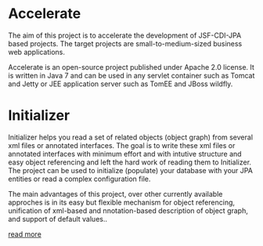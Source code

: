 Accelerate
==========

The aim of this project is to accelerate the development of JSF-CDI-JPA based projects. The target projects are small-to-medium-sized business web applications. 

Accelerate is an open-source project published under Apache 2.0 license. It is written in Java 7 and can be used in any servlet container such as Tomcat and Jetty or JEE application server such as TomEE and JBoss wildfly.

# Initializer

Initializer helps you read a set of related objects (object graph) from several xml files or annotated interfaces. The goal is to write these xml files or annotated interfaces with minimum effort and with intutive structure and easy object referencing and left the hard work of reading them to Initializer. The project can be used to initialize (populate) your database with your JPA entities or read a complex configuration file. 

The main advantages of this project, over other currently available approches is in its easy but flexible mechanism for object referencing, unification of xml-based and nnotation-based description of object graph, and support of default values..

[read more](https://github.com/pishfa/accelerate/wiki/Initializer)

